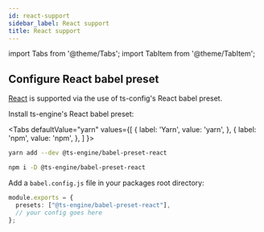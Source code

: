 ```yaml
---
id: react-support
sidebar_label: React support
title: React support
---
```


import Tabs from '@theme/Tabs';
import TabItem from '@theme/TabItem';

## Configure React babel preset

[React](https://reactjs.org/) is supported via the use of ts-config's React babel preset.

Install ts-engine's React babel preset:

<Tabs
defaultValue="yarn"
values={[
{ label: 'Yarn', value: 'yarn', },
{ label: 'npm', value: 'npm', },
]
}>
<TabItem value="yarn">

```sh
yarn add --dev @ts-engine/babel-preset-react
```

</TabItem>
<TabItem value="npm">

```sh
npm i -D @ts-engine/babel-preset-react
```

</TabItem>
</Tabs>

Add a `babel.config.js` file in your packages root directory:

```ts title="babel.config.js"
module.exports = {
  presets: ["@ts-engine/babel-preset-react"],
  // your config goes here
};
```
